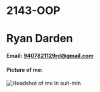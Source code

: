 # 2143-OOP
# Ryan Darden
#### Email: 9407821129rd@gmail.com
#### Picture of me: 
![Headshot of me in suit-min](https://github.com/user-attachments/assets/c130872b-e5fd-4d45-b202-0781d81e10b9)
